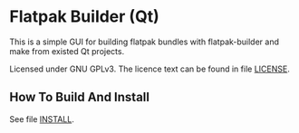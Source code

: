 # Flatpak Builder (Qt)

This is a simple GUI for building flatpak bundles with flatpak-builder and make from existed Qt projects.

Licensed under GNU GPLv3. The licence text can be found in file [LICENSE](./LICENSE).


## How To Build And Install

See file [INSTALL](./INSTALL).
